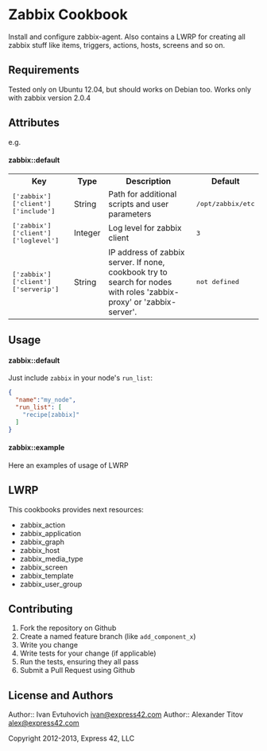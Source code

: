 Zabbix Cookbook
======================

Install and configure zabbix-agent. Also contains a LWRP for creating all zabbix stuff like items, triggers, actions,
hosts, screens and so on.

Requirements
------------

Tested only on Ubuntu 12.04, but should works on Debian too. Works only with zabbix version 2.0.4

Attributes
----------

e.g.
#### zabbix::default
<table>
  <tr>
    <th>Key</th>
    <th>Type</th>
    <th>Description</th>
    <th>Default</th>
  </tr>
  <tr>
    <td><tt>['zabbix']['client']['include']</tt></td>
    <td>String</td>
    <td>Path for additional scripts and user parameters </td>
    <td><tt>/opt/zabbix/etc</tt></td>
  </tr>
  <tr>
    <td><tt>['zabbix']['client']['loglevel']</tt></td>
    <td>Integer</td>
    <td>Log level for zabbix client</td>
    <td><tt>3</tt></td>
  </tr>
  <tr>
    <td><tt>['zabbix']['client']['serverip']</tt></td>
    <td>String</td>
    <td>IP address of zabbix server. If none, cookbook try to search for nodes with roles 'zabbix-proxy' or 'zabbix-server'.</td>
    <td><tt>not defined</tt></td>
  </tr>
</table>

Usage
-----
#### zabbix::default

Just include `zabbix` in your node's `run_list`:

```json
{
  "name":"my_node",
  "run_list": [
    "recipe[zabbix]"
  ]
}
```

#### zabbix::example

Here an examples of usage of LWRP

LWRP
----

This cookbooks provides next resources:
* zabbix_action
* zabbix_application
* zabbix_graph
* zabbix_host
* zabbix_media_type
* zabbix_screen
* zabbix_template
* zabbix_user_group


Contributing
------------
1. Fork the repository on Github
2. Create a named feature branch (like `add_component_x`)
3. Write you change
4. Write tests for your change (if applicable)
5. Run the tests, ensuring they all pass
6. Submit a Pull Request using Github

License and Authors
-------------------
Author:: Ivan Evtuhovich <ivan@express42.com>
Author:: Alexander Titov <alex@express42.com>

Copyright 2012-2013, Express 42, LLC
